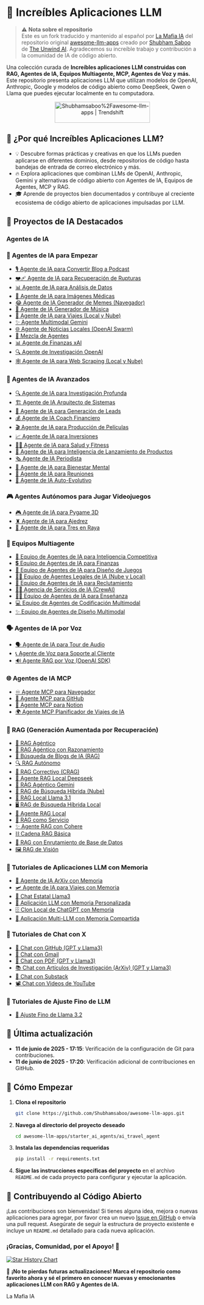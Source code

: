 # 🌟 Increíbles Aplicaciones LLM

> ⚠️ **Nota sobre el repositorio**  
> Este es un fork traducido y mantenido al español por [La Mafia IA](https://aimafia.substack.com/) del repositorio original [awesome-llm-apps](https://github.com/Shubhamsaboo/awesome-llm-apps) creado por [Shubham Saboo](https://x.com/Saboo_Shubham_) de [The Unwind AI](https://www.theunwindai.com/). Agradecemos su increíble trabajo y contribución a la comunidad de IA de código abierto.

Una colección curada de **Increíbles aplicaciones LLM construidas con RAG, Agentes de IA, Equipos Multiagente, MCP, Agentes de Voz y más.** Este repositorio presenta aplicaciones LLM que utilizan modelos de OpenAI, Anthropic, Google y modelos de código abierto como DeepSeek, Qwen o Llama que puedes ejecutar localmente en tu computadora.

<p align="center">
  <a href="https://trendshift.io/repositories/9876" target="_blank">
    <img src="https://trendshift.io/api/badge/repositories/9876" alt="Shubhamsaboo%2Fawesome-llm-apps | Trendshift" style="width: 250px; height: 55px;" />
  </a>
</p>

## 🤔 ¿Por qué Increíbles Aplicaciones LLM?

- 💡 Descubre formas prácticas y creativas en que los LLMs pueden aplicarse en diferentes dominios, desde repositorios de código hasta bandejas de entrada de correo electrónico y más.
- 🔥 Explora aplicaciones que combinan LLMs de OpenAI, Anthropic, Gemini y alternativas de código abierto con Agentes de IA, Equipos de Agentes, MCP y RAG.
- 🎓 Aprende de proyectos bien documentados y contribuye al creciente ecosistema de código abierto de aplicaciones impulsadas por LLM.

## 📂 Proyectos de IA Destacados

### Agentes de IA

### 🌱 Agentes de IA para Empezar

*   [🎙️ Agente de IA para Convertir Blog a Podcast](starter_ai_agents/ai_blog_to_podcast_agent/)
*   [❤️‍🩹 Agente de IA para Recuperación de Rupturas](starter_ai_agents/ai_breakup_recovery_agent/)
*   [📊 Agente de IA para Análisis de Datos](starter_ai_agents/ai_data_analysis_agent/)
*   [🩻 Agente de IA para Imágenes Médicas](starter_ai_agents/ai_medical_imaging_agent/)
*   [😂 Agente de IA Generador de Memes (Navegador)](starter_ai_agents/ai_meme_generator_agent_browseruse/)
*   [🎵 Agente de IA Generador de Música](starter_ai_agents/ai_music_generator_agent/)
*   [🛫 Agente de IA para Viajes (Local y Nube)](starter_ai_agents/ai_travel_agent/)
*   [✨ Agente Multimodal Gemini](starter_ai_agents/gemini_multimodal_agent_demo/)
*   [🌐 Agente de Noticias Locales (OpenAI Swarm)](starter_ai_agents/local_news_agent_openai_swarm/)
*   [🔄 Mezcla de Agentes](starter_ai_agents/mixture_of_agents/)
*   [📊 Agente de Finanzas xAI](starter_ai_agents/xai_finance_agent/)
*   [🔍 Agente de Investigación OpenAI](starter_ai_agents/opeani_research_agent/)
*   [🕸️ Agente de IA para Web Scraping (Local y Nube)](starter_ai_agents/web_scrapping_ai_agent/)

### 🚀 Agentes de IA Avanzados

*   [🔍 Agente de IA para Investigación Profunda](advanced_ai_agents/single_agent_apps/ai_deep_research_agent/)
*   [🏗️ Agente de IA Arquitecto de Sistemas](advanced_ai_agents/single_agent_apps/ai_system_architect_r1/)
*   [🎯 Agente de IA para Generación de Leads](advanced_ai_agents/single_agent_apps/ai_lead_generation_agent/)
*   [💰 Agente de IA Coach Financiero](advanced_ai_agents/multi_agent_apps/ai_financial_coach_agent/)
*   [🎬 Agente de IA para Producción de Películas](advanced_ai_agents/single_agent_apps/ai_movie_production_agent/)
*   [📈 Agente de IA para Inversiones](advanced_ai_agents/single_agent_apps/ai_investment_agent/)
*   [🏋️‍♂️ Agente de IA para Salud y Fitness](advanced_ai_agents/single_agent_apps/ai_health_fitness_agent/)
*   [🚀 Agente de IA para Inteligencia de Lanzamiento de Productos](advanced_ai_agents/multi_agent_apps/product_launch_intelligence_agent)
*   [🗞️ Agente de IA Periodista](advanced_ai_agents/single_agent_apps/ai_journalist_agent/)
*   [🧠 Agente de IA para Bienestar Mental](advanced_ai_agents/multi_agent_apps/ai_mental_wellbeing_agent/)
*   [📑 Agente de IA para Reuniones](advanced_ai_agents/single_agent_apps/ai_meeting_agent/)
*   [🧬 Agente de IA Auto-Evolutivo](advanced_ai_agents/multi_agent_apps/ai_Self-Evolving_agent/)

### 🎮 Agentes Autónomos para Jugar Videojuegos

*   [🎮 Agente de IA para Pygame 3D](advanced_ai_agents/autonomous_game_playing_agent_apps/ai_3dpygame_r1/)
*   [♜ Agente de IA para Ajedrez](advanced_ai_agents/autonomous_game_playing_agent_apps/ai_chess_agent/)
*   [🎲 Agente de IA para Tres en Raya](advanced_ai_agents/autonomous_game_playing_agent_apps/ai_tic_tac_toe_agent/)

### 🤝 Equipos Multiagente

*   [🧲 Equipo de Agentes de IA para Inteligencia Competitiva](advanced_ai_agents/multi_agent_apps/agent_teams/ai_competitor_intelligence_agent_team/)
*   [💲 Equipo de Agentes de IA para Finanzas](advanced_ai_agents/multi_agent_apps/agent_teams/ai_finance_agent_team/)
*   [🎨 Equipo de Agentes de IA para Diseño de Juegos](advanced_ai_agents/multi_agent_apps/agent_teams/ai_game_design_agent_team/)
*   [👨‍⚖️ Equipo de Agentes Legales de IA (Nube y Local)](advanced_ai_agents/multi_agent_apps/agent_teams/ai_legal_agent_team/)
*   [💼 Equipo de Agentes de IA para Reclutamiento](advanced_ai_agents/multi_agent_apps/agent_teams/ai_recruitment_agent_team/)
*   [👨‍💼 Agencia de Servicios de IA (CrewAI)](advanced_ai_agents/multi_agent_apps/agent_teams/ai_services_agency/)
*   [👨‍🏫 Equipo de Agentes de IA para Enseñanza](advanced_ai_agents/multi_agent_apps/agent_teams/ai_teaching_agent_team/)
*   [💻 Equipo de Agentes de Codificación Multimodal](advanced_ai_agents/multi_agent_apps/agent_teams/multimodal_coding_agent_team/)
*   [✨ Equipo de Agentes de Diseño Multimodal](advanced_ai_agents/multi_agent_apps/agent_teams/multimodal_design_agent_team/)

### 🗣️ Agentes de IA por Voz

*   [🗣️ Agente de IA para Tour de Audio](voice_ai_agents/ai_audio_tour_agent/)
*   [📞 Agente de Voz para Soporte al Cliente](voice_ai_agents/customer_support_voice_agent/)
*   [🔊 Agente RAG por Voz (OpenAI SDK)](voice_ai_agents/voice_rag_openaisdk/)


### 🌐 Agentes de IA MCP

*   [♾️ Agente MCP para Navegador](mcp_ai_agents/browser_mcp_agent/)
*   [🐙 Agente MCP para GitHub](mcp_ai_agents/github_mcp_agent/)
*   [📑 Agente MCP para Notion](mcp_ai_agents/notion_mcp_agent)
*   [🌍 Agente MCP Planificador de Viajes de IA](mcp_ai_agents/ai_travel_planner_mcp_agent_team)

### 📀 RAG (Generación Aumentada por Recuperación)
*   [🔗 RAG Agéntico](rag_tutorials/agentic_rag/)
*   [🧐 RAG Agéntico con Razonamiento](rag_tutorials/agentic_rag_with_reasoning/)
*   [📰 Búsqueda de Blogs de IA (RAG)](rag_tutorials/ai_blog_search/)
*   [🔍 RAG Autónomo](rag_tutorials/autonomous_rag/)
*   [🔄 RAG Correctivo (CRAG)](rag_tutorials/corrective_rag/)
*   [🐋 Agente RAG Local Deepseek](rag_tutorials/deepseek_local_rag_agent/)
*   [🤔 RAG Agéntico Gemini](rag_tutorials/gemini_agentic_rag/)
*   [👀 RAG de Búsqueda Híbrida (Nube)](rag_tutorials/hybrid_search_rag/)
*   [🔄 RAG Local Llama 3.1](rag_tutorials/llama3.1_local_rag/)
*   [🖥️ RAG de Búsqueda Híbrida Local](rag_tutorials/local_hybrid_search_rag/)
*   [🦙 Agente RAG Local](rag_tutorials/local_rag_agent/)
*   [🧩 RAG como Servicio](rag_tutorials/rag-as-a-service/)
*   [✨ Agente RAG con Cohere](rag_tutorials/rag_agent_cohere/)
*   [⛓️ Cadena RAG Básica](rag_tutorials/rag_chain/)
*   [📠 RAG con Enrutamiento de Base de Datos](rag_tutorials/rag_database_routing/)
*   [🖼️ RAG de Visión](rag_tutorials/vision_rag/)

### 💾 Tutoriales de Aplicaciones LLM con Memoria

*   [💾 Agente de IA ArXiv con Memoria](advanced_llm_apps/llm_apps_with_memory_tutorials/ai_arxiv_agent_memory/)
*   [🛩️ Agente de IA para Viajes con Memoria](advanced_llm_apps/llm_apps_with_memory_tutorials/ai_travel_agent_memory/)
*   [💬 Chat Estatal Llama3](advanced_llm_apps/llm_apps_with_memory_tutorials/llama3_stateful_chat/)
*   [📝 Aplicación LLM con Memoria Personalizada](advanced_llm_apps/llm_apps_with_memory_tutorials/llm_app_personalized_memory/)
*   [🗄️ Clon Local de ChatGPT con Memoria](advanced_llm_apps/llm_apps_with_memory_tutorials/local_chatgpt_with_memory/)
*   [🧠 Aplicación Multi-LLM con Memoria Compartida](advanced_llm_apps/llm_apps_with_memory_tutorials/multi_llm_memory/)


### 💬 Tutoriales de Chat con X

*   [💬 Chat con GitHub (GPT y Llama3)](advanced_llm_apps/chat_with_X_tutorials/chat_with_github/)
*   [📨 Chat con Gmail](advanced_llm_apps/chat_with_X_tutorials/chat_with_gmail/)
*   [📄 Chat con PDF (GPT y Llama3)](advanced_llm_apps/chat_with_X_tutorials/chat_with_pdf/)
*   [📚 Chat con Artículos de Investigación (ArXiv) (GPT y Llama3)](advanced_llm_apps/chat_with_X_tutorials/chat_with_research_papers/)
*   [📝 Chat con Substack](advanced_llm_apps/chat_with_X_tutorials/chat_with_substack/)
*   [📽️ Chat con Videos de YouTube](advanced_llm_apps/chat_with_X_tutorials/chat_with_youtube_videos/)

### 🔧 Tutoriales de Ajuste Fino de LLM

*   [🔧 Ajuste Fino de Llama 3.2](advanced_llm_apps/llm_finetuning_tutorials/llama3.2_finetuning/)

## 🔄 Última actualización

* **11 de junio de 2025 - 17:15**: Verificación de la configuración de Git para contribuciones.
* **11 de junio de 2025 - 17:20**: Verificación adicional de contribuciones en GitHub.

## 🚀 Cómo Empezar

1. **Clona el repositorio**

    ```bash 
    git clone https://github.com/Shubhamsaboo/awesome-llm-apps.git 
    ```

2. **Navega al directorio del proyecto deseado**

    ```bash 
    cd awesome-llm-apps/starter_ai_agents/ai_travel_agent
    ```

3. **Instala las dependencias requeridas**

    ```bash
    pip install -r requirements.txt
    ```

4. **Sigue las instrucciones específicas del proyecto** en el archivo `README.md` de cada proyecto para configurar y ejecutar la aplicación.

## 🤝 Contribuyendo al Código Abierto

¡Las contribuciones son bienvenidas! Si tienes alguna idea, mejora o nuevas aplicaciones para agregar, por favor crea un nuevo [Issue en GitHub](https://github.com/Shubhamsaboo/awesome-llm-apps/issues) o envía una pull request. Asegúrate de seguir la estructura de proyecto existente e incluye un `README.md` detallado para cada nueva aplicación.

### ¡Gracias, Comunidad, por el Apoyo! 🙏

[![Star History Chart](https://api.star-history.com/svg?repos=Shubhamsaboo/awesome-llm-apps&type=Date)](https://star-history.com/#Shubhamsaboo/awesome-llm-apps&Date)

🌟 **¡No te pierdas futuras actualizaciones! Marca el repositorio como favorito ahora y sé el primero en conocer nuevas y emocionantes aplicaciones LLM con RAG y Agentes de IA.**

La Mafia IA